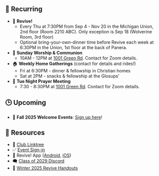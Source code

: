 ## 🔁 Recurring
- 🙌 **Revive!**
    - Every Thu at 7:30PM from Sep 4 - Nov 20 in the Michigan Union, 2nd floor (Room 2210 ABC). Only exception is Sep 18 (Wolverine Room, 3rd floor)
    - Optional bring-your-own-dinner time before Revive each week at 6:30PM in the Union, 1st floor at the back of Panera.
- 🙌 **Sunday Worship & Communion**
    - 10AM - 12PM at [1001 Green Rd](https://maps.app.goo.gl/oLEnSGYD7tf69Gjz7). Contact for Zoom details.
- 🏠 **Weekly Home Gatherings** (contact for details and rides!)
    - Fri at 6:30PM - dinner & fellowship in Christian homes
    - Sat at 2PM - snacks & fellowship at the Glosups'
- 🙏 **Tue Night Prayer Meeting**
    - 7:30 - 8:30PM at [1001 Green Rd](https://maps.app.goo.gl/oLEnSGYD7tf69Gjz7). Contact for Zoom details.

## 🕒 Upcoming
- 🎉 **Fall 2025 Welcome Events**: [Sign up here](https://forms.gle/a22Wq3oroDAPSzJp6)!

## 📖 Resources
- 🌳 [Club Linktree](https://linktr.ee/christiansatumich)
- ✅ [Event Sign-in](https://forms.gle/4wrtjGVQqxFntNsu8)
- 📱 Revive! App ([Android](https://play.google.com/store/apps/details?id=com.newandromo.dev2292363.app3300238&pcampaignid=web_share), [iOS](https://apps.apple.com/us/app/revive/id6473073801?platform=iphone))
- 🗨️ [Class of 2029 Discord](https://discord.gg/U2QwskUS)
- 📄 [Winter 2025 Revive Handouts](https://drive.google.com/drive/folders/1NNzmlFKc6CyKnoH7LbPYm6oF6j5LY5qO)
